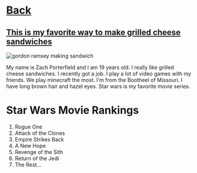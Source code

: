 # [Back](../README.md)

## [This is my favorite way to make grilled cheese sandwiches](https://www.gordonramsay.com/gr/recipes/grilledcheese/)
![gordon ramsey making sandwich](https://www.gordonramsay.com/assets/Uploads/_resampled/CroppedFocusedImage108081050-50-websitesandwich.png)


My name is Zach Porterfield and I am 19 years old. I really like grilled cheese sandwiches. I recently got a job. I play a lot of video games with my friends. We play minecraft the most. I'm from the Bootheel of Missouri. I have long brown hair and hazel eyes. Star wars is my favorite movie series.


# Star Wars Movie Rankings
1. Rogue One
2. Attack of the Clones
3. Empire Strikes Back
4. A New Hope
5. Revenge of the Sith
6. Return of the Jedi
7. The Rest... 
